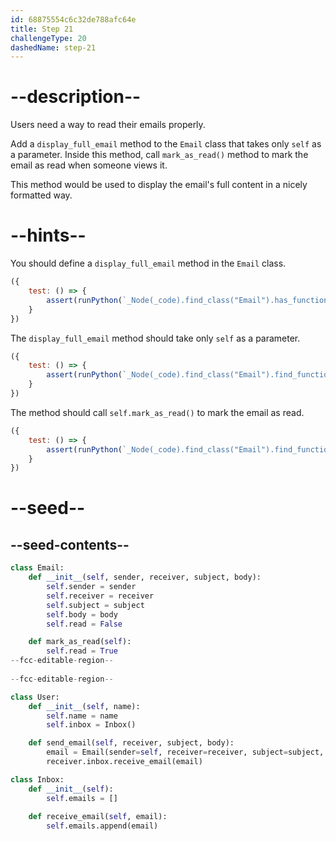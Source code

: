 ```yaml
---
id: 68875554c6c32de788afc64e
title: Step 21
challengeType: 20
dashedName: step-21
---
```


# --description--

Users need a way to read their emails properly.

Add a `display_full_email` method to the `Email` class that takes only `self` as a parameter. Inside this method, call `mark_as_read()` method to mark the email as read when someone views it.

This method would be used to display the email's full content in a nicely formatted way.

# --hints--

You should define a `display_full_email` method in the `Email` class.

```js
({
    test: () => {
        assert(runPython(`_Node(_code).find_class("Email").has_function("display_full_email")`));
    }
})
```

The `display_full_email` method should take only `self` as a parameter.

```js
({
    test: () => {
        assert(runPython(`_Node(_code).find_class("Email").find_function("display_full_email").has_args("self")`));
    }
})
```

The method should call `self.mark_as_read()` to mark the email as read.

```js
({
    test: () => {
        assert(runPython(`_Node(_code).find_class("Email").find_function("display_full_email").has_call("self.mark_as_read()")`));
    }
})
```

# --seed--

## --seed-contents--

```py
class Email:
    def __init__(self, sender, receiver, subject, body):
        self.sender = sender
        self.receiver = receiver
        self.subject = subject
        self.body = body
        self.read = False

    def mark_as_read(self):
        self.read = True
--fcc-editable-region--
    
--fcc-editable-region--

class User:
    def __init__(self, name):
        self.name = name
        self.inbox = Inbox()

    def send_email(self, receiver, subject, body):
        email = Email(sender=self, receiver=receiver, subject=subject, body=body)
        receiver.inbox.receive_email(email)

class Inbox:
    def __init__(self):
        self.emails = []
    
    def receive_email(self, email):
        self.emails.append(email)

```
